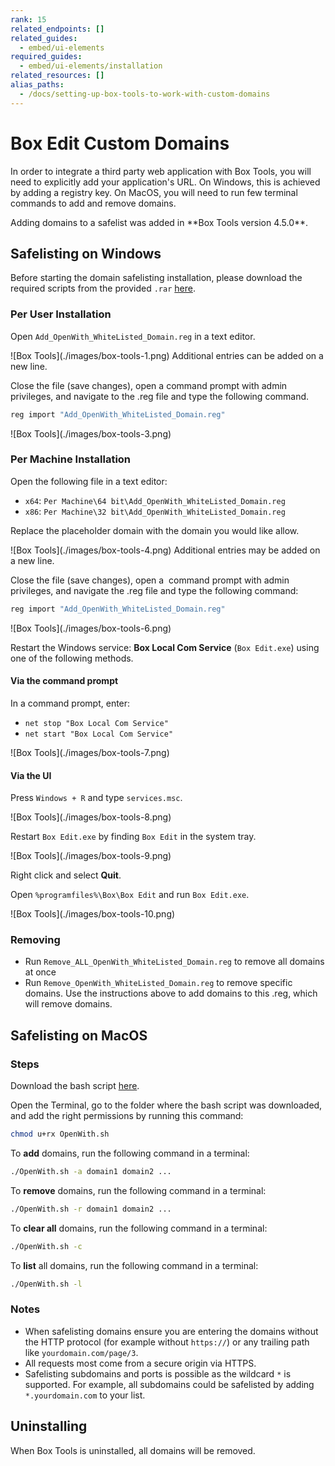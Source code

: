 ```yaml
---
rank: 15
related_endpoints: []
related_guides:
  - embed/ui-elements
required_guides:
  - embed/ui-elements/installation
related_resources: []
alias_paths:
  - /docs/setting-up-box-tools-to-work-with-custom-domains
---
```


# Box Edit Custom Domains

In order to integrate a third party web application with Box Tools, you will
need to explicitly add your application's URL. On Windows, this is achieved by
adding a registry key. On MacOS, you will need to run few terminal commands to
add and remove domains.

<Message>
  Adding domains to a safelist was added in **Box Tools version 4.5.0**.
</Message>

## Safelisting on Windows

Before starting the domain safelisting installation, please download the
required scripts from the provided `.rar`
[here](https://cloud.box.com/s/kvc9cysgq1y2yldpvciwlpt7093ho78l).

### Per User Installation

Open `Add_OpenWith_WhiteListed_Domain.reg` in a text editor.

<ImageFrame border>
  ![Box Tools](./images/box-tools-1.png)
</ImageFrame>

<Message>
  Additional entries can be added on a new line.
</Message>

Close the file (save changes), open a command prompt with admin privileges, and
navigate to the .reg file and type the following command.

```sh
reg import "Add_OpenWith_WhiteListed_Domain.reg"
```

<ImageFrame border>
  ![Box Tools](./images/box-tools-3.png)
</ImageFrame>

### Per Machine Installation

Open the following file in a text editor:

* `x64`: `Per Machine\64 bit\Add_OpenWith_WhiteListed_Domain.reg`
* `x86`: `Per Machine\32 bit\Add_OpenWith_WhiteListed_Domain.reg`

Replace the placeholder domain with the domain you would like allow.

<ImageFrame border>
  ![Box Tools](./images/box-tools-4.png)
</ImageFrame>

<Message>
  Additional entries may be added on a new line.
</Message>

Close the file (save changes), open a  command prompt with admin privileges, and
navigate the .reg file and type the following command:

```sh
reg import "Add_OpenWith_WhiteListed_Domain.reg"
```

<ImageFrame border>
  ![Box Tools](./images/box-tools-6.png)
</ImageFrame>

Restart the Windows service: **Box Local Com Service** (`Box Edit.exe`) using
one of the following methods.

#### Via the command prompt

In a command prompt, enter:

* `net stop "Box Local Com Service"`
* `net start "Box Local Com Service"`

<ImageFrame border>
  ![Box Tools](./images/box-tools-7.png)
</ImageFrame>

#### Via the UI

Press `Windows + R` and type `services.msc`.

<ImageFrame border>
  ![Box Tools](./images/box-tools-8.png)
</ImageFrame>

Restart `Box Edit.exe` by finding `Box Edit` in the system tray.

<ImageFrame border>
  ![Box Tools](./images/box-tools-9.png)
</ImageFrame>

Right click and select **Quit**.

Open `%programfiles%\Box\Box Edit` and run `Box Edit.exe`.

<ImageFrame border>
  ![Box Tools](./images/box-tools-10.png)
</ImageFrame>

### Removing

* Run `Remove_ALL_OpenWith_WhiteListed_Domain.reg` to remove all domains at once
* Run `Remove_OpenWith_WhiteListed_Domain.reg` to remove specific domains. Use the instructions above to add domains to this .reg, which will remove domains.

## Safelisting on MacOS

### Steps

Download the bash script
[here](https://cloud.box.com/s/z5qhc7rts6mzrhzfx6cpxeb5ed4ve5u6).

Open the Terminal, go to the folder where the bash script was downloaded, and
add the right permissions by running this command:

```sh
chmod u+rx OpenWith.sh
```

To **add** domains, run the following command in a terminal:

```sh
./OpenWith.sh -a domain1 domain2 ...
```

To **remove** domains, run the following command in a terminal:

```sh
./OpenWith.sh -r domain1 domain2 ...
```

To **clear all** domains, run the following command in a
terminal:

```sh
./OpenWith.sh -c
```

To **list** all domains, run the following command in a terminal:

```sh
./OpenWith.sh -l
```

### Notes

* When safelisting domains ensure you are entering the domains without the HTTP protocol (for example without `https://`) or any trailing path like `yourdomain.com/page/3`.
* All requests most come from a secure origin via HTTPS.
* Safelisting subdomains and ports is possible as the wildcard `*` is supported. For example, all subdomains could be safelisted by adding `*.yourdomain.com` to your list.

## Uninstalling

When Box Tools is uninstalled, all domains will be removed.
